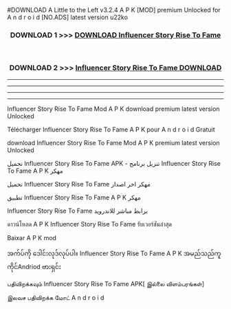 #DOWNLOAD A Little to the Left v3.2.4 A P K [MOD] premium Unlocked for A n d r o i d [NO.ADS] latest version u22ko 



<div align="center">

<h3>DOWNLOAD 1 >>> <a href="https://getmod1.web.app/?judule=Btd Battles">DOWNLOAD Influencer Story Rise To Fame </a></h3><br>

<h3>DOWNLOAD 2 >>> <a href="https://getmod1.web.app/?judule=Btd Battles">Influencer Story Rise To Fame  DOWNLOAD </a></h3>

</div>


----------------------------------------------------------

----------------------------------------------------------

----------------------------------------------------------

----------------------------------------------------------


Influencer Story Rise To Fame  Mod A P K download premium latest version Unlocked

Télécharger Influencer Story Rise To Fame  A P K pour A n d r o i d Gratuit

download Influencer Story Rise To Fame  Mod A P K premium latest version Unlocked

تحميل Influencer Story Rise To Fame  APK - تنزيل برنامج Influencer Story Rise To Fame  A P K مهكر

تحميل Influencer Story Rise To Fame  مهكر اخر اصدار

تطبيق Influencer Story Rise To Fame  A P K مهكر

Influencer Story Rise To Fame  برابط مباشر للاندرويد

ดาวน์โหลด A P K Influencer Story Rise To Fame  รับเวอร์ชันล่าสุด

Baixar A P K mod

အက်ပ်ကို ဒေါင်းလုဒ်လုပ်ပါ။ Influencer Story Rise To Fame  A P K အမည်သည်ကူကိုင်Andriod ဗားရှင်း

பதிவிறக்கவும் Influencer Story Rise To Fame  APK[ இல்லை விளம்பரங்கள்] 
 
இலவச பதிவிறக்க மோட் A n d r o i d



